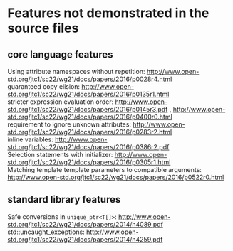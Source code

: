 # Features not demonstrated in the source files
## core language features
Using attribute namespaces without repetition: http://www.open-std.org/jtc1/sc22/wg21/docs/papers/2016/p0028r4.html  
guaranteed copy elision: http://www.open-std.org/jtc1/sc22/wg21/docs/papers/2016/p0135r1.html  
stricter expression evaluation order: http://www.open-std.org/jtc1/sc22/wg21/docs/papers/2016/p0145r3.pdf , http://www.open-std.org/jtc1/sc22/wg21/docs/papers/2016/p0400r0.html  
requirement to ignore unknown attributes: http://www.open-std.org/jtc1/sc22/wg21/docs/papers/2016/p0283r2.html  
inline variables: http://www.open-std.org/jtc1/sc22/wg21/docs/papers/2016/p0386r2.pdf  
Selection statements with initializer: http://www.open-std.org/jtc1/sc22/wg21/docs/papers/2016/p0305r1.html  
Matching template template parameters to compatible arguments: http://www.open-std.org/jtc1/sc22/wg21/docs/papers/2016/p0522r0.html  

## standard library features
Safe conversions in `unique_ptr<T[]>`: http://www.open-std.org/jtc1/sc22/wg21/docs/papers/2014/n4089.pdf  
std::uncaught_exceptions: http://www.open-std.org/jtc1/sc22/wg21/docs/papers/2014/n4259.pdf  

